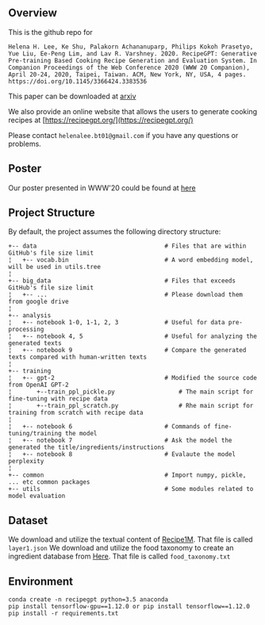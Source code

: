 ## Overview
This is the github repo for 

```Helena H. Lee, Ke Shu, Palakorn Achananuparp, Philips Kokoh Prasetyo, Yue Liu, Ee-Peng Lim, and Lav R. Varshney. 2020. RecipeGPT: Generative Pre-training Based Cooking Recipe Generation and Evaluation System. In Companion Proceedings of the Web Conference 2020 (WWW 20 Companion), April 20-24, 2020, Taipei, Taiwan. ACM, New York, NY, USA, 4 pages. https://doi.org/10.1145/3366424.3383536 ```

This paper can be downloaded at [arxiv](https://arxiv.org/pdf/1909.07881.pdf)

We also provide an online website that allows the users to generate cooking recipes at [https://recipegpt.org/](https://recipegpt.org/)

Please contact ```helenalee.bt01@gmail.com``` if you have any questions or problems.

## Poster 
Our poster presented in WWW'20 could be found at [here](https://drive.google.com/file/d/1DD5BJRRQZ4qATP_w0TjOfXYKN4EYs2zY/view?usp=sharing)

## Project Structure
By default, the project assumes the following directory structure:

 
    +-- data                                    # Files that are within GitHub's file size limit
    ¦   +-- vocab.bin                           # A word embedding model, will be used in utils.tree
    ¦
    +-- big_data                                # Files that exceeds GitHub's file size limit
    ¦   +-- ...                                 # Please download them from google drive
    ¦ 
    +-- analysis                                
    ¦   +-- notebook 1-0, 1-1, 2, 3             # Useful for data pre-processing
    ¦   +-- notebook 4, 5                       # Useful for analyzing the generated texts
    ¦   +-- notebook 9                          # Compare the generated texts compared with human-written texts
    ¦ 
    +-- training                                
    ¦   +-- gpt-2                               # Modified the source code from OpenAI GPT-2
    ¦       +--train_ppl_pickle.py                  # The main script for fine-tuning with recipe data
    ¦       +--train_ppl_scratch.py                 # Rhe main script for training from scratch with recipe data
    ¦
    ¦   +-- notebook 6                          # Commands of fine-tuning/training the model
    ¦   +-- notebook 7                          # Ask the model the generated the title/ingredients/instructions 
    ¦   +-- notebook 8                          # Evalaute the model perplexity
    ¦ 
    +-- common                                  # Import numpy, pickle, ... etc common packages
    +-- utils                                   # Some modules related to model evaluation

## Dataset
We download and utilize the textual content of [Recipe1M](http://pic2recipe.csail.mit.edu/). That file is called ```layer1.json```
We download and utilize the food taxonomy to create an ingredient database from [Here](https://www.researchgate.net/publication/288838055_Simple_food_taxonomy_compiled_from_Wikipedia_pages). That file is called ```food_taxonomy.txt```


## Environment
```
conda create -n recipegpt python=3.5 anaconda
pip install tensorflow-gpu==1.12.0 or pip install tensorflow==1.12.0
pip install -r requirements.txt
```
## 
